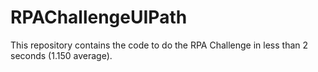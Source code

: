 # RPAChallengeUIPath
This repository contains the code to do the RPA Challenge in less than 2 seconds (1.150 average).

